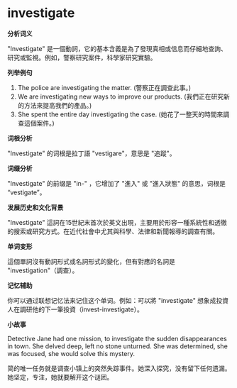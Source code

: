 # investigate

**分析词义**

  

"Investigate" 是一個動詞，它的基本含義是為了發現真相或信息而仔細地查詢、研究或監視。例如，警察研究案件，科學家研究實驗。

  

**列举例句**

  

1.  The police are investigating the matter. (警察正在調查此事。)
2.  We are investigating new ways to improve our products. (我們正在研究新的方法來提高我們的產品。)
3.  She spent the entire day investigating the case. (她花了一整天的時間來調查這個案件。)

  

**词根分析**

  

"Investigate" 的词根是拉丁語 "vestigare"，意思是 "追蹤"。

  

**词缀分析**

  

"Investigate" 的前缀是 "in-" ，它增加了 "進入" 或 "進入狀態" 的意思，词根是 “vestigate”。

  

**发展历史和文化背景**

  

"Investigate" 這詞在15世紀末首次於英文出現，主要用於形容一種系統性和透徹的搜索或研究方式。在近代社會中尤其與科學、法律和新聞報導的調查有關。

  

**单词变形**

  

這個單詞沒有動詞形式或名詞形式的變化，但有對應的名詞是 "investigation"（調查）。

  

**记忆辅助**

  

你可以通过联想记忆法来记住这个单词。例如：可以將 "investigate" 想象成投資人在調研他的下一筆投資（invest-investigate）。

  

**小故事**

  

Detective Jane had one mission, to investigate the sudden disappearances in town. She delved deep, left no stone unturned. She was determined, she was focused, she would solve this mystery.

  

简的唯一任务就是调查小镇上的突然失踪事件。她深入探究，没有留下任何遗漏。她坚定，专注，她就要解开这个谜团。

